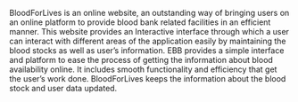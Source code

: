 BloodForLives is an online website, an outstanding way of bringing users on an online platform to provide blood bank related facilities in an efficient manner. This website provides an Interactive interface through which a user can interact with different areas of the application easily by maintaining the blood stocks as well as user’s information. EBB provides a simple interface and platform to ease the process of getting the information about blood availability online. It includes smooth functionality and efficiency that get the user’s work done. BloodForLives keeps the information about the blood stock and user data updated. 
